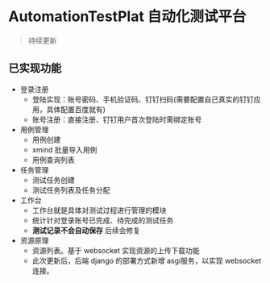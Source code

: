 # AutomationTestPlat  自动化测试平台
> 持续更新

## 已实现功能
- 登录注册
  - 登陆实现：账号密码、手机验证码、钉钉扫码(需要配置自己真实的钉钉应用，具体配置百度就有)
  - 账号注册：直接注册、钉钉用户首次登陆时需绑定账号
- 用例管理
  - 用例创建
  - xmind 批量导入用例
  - 用例查询列表
- 任务管理
  - 测试任务创建
  - 测试任务列表及任务分配
- 工作台
  - 工作台就是具体对测试过程进行管理的模块
  - 统计针对登录账号已完成、待完成的测试任务
  - **测试记录不会自动保存** 后续会修复
- 资源原理
  - 资源列表。基于 websocket 实现资源的上传下载功能
  - 此次更新后，后端 django 的部署方式新增 asgi服务，以实现 websocket 连接。
